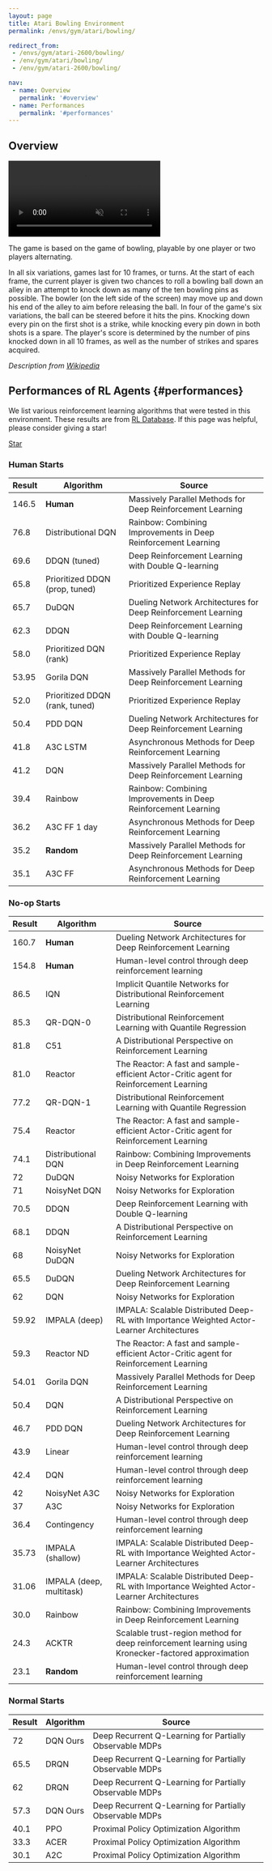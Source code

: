 ```yaml
---
layout: page
title: Atari Bowling Environment
permalink: /envs/gym/atari/bowling/

redirect_from:
 - /envs/gym/atari-2600/bowling/
 - /env/gym/atari/bowling/
 - /env/gym/atari-2600/bowling/

nav:
 - name: Overview
   permalink: '#overview'
 - name: Performances
   permalink: '#performances'
---
```



## Overview

<video autoplay muted loop controls>
  <source src="{{ 'assets/_pages/envs/gym/atari/bowling.mp4' | absolute_url }}" type="video/mp4">
</video>

The game is based on the game of bowling, playable by one player or two players alternating.

In all six variations, games last for 10 frames, or turns. At the start of each frame, the current player is given two chances to roll a bowling ball down an alley in an attempt to knock down as many of the ten bowling pins as possible. The bowler (on the left side of the screen) may move up and down his end of the alley to aim before releasing the ball. In four of the game's six variations, the ball can be steered before it hits the pins. Knocking down every pin on the first shot is a strike, while knocking every pin down in both shots is a spare. The player's score is determined by the number of pins knocked down in all 10 frames, as well as the number of strikes and spares acquired.

*Description from [Wikipedia](https://en.wikipedia.org/wiki/Bowling_%28video_game%29)*


## Performances of RL Agents {#performances}

We list various reinforcement learning algorithms that were tested in this environment. These results are from [RL Database](https://github.com/seungjaeryanlee/rldb). If this page was helpful, please consider giving a star!

<!-- Place this tag where you want the button to render. -->
<a class="github-button" href="https://github.com/seungjaeryanlee/rldb" data-icon="octicon-star" data-size="large" data-show-count="true" aria-label="Star seungjaeryanlee/rldb on GitHub">Star</a>
<!-- Place this tag in your head or just before your close body tag. -->
<script async defer src="https://buttons.github.io/buttons.js"></script>

### Human Starts

| Result | Algorithm | Source |
|--------|-----------|--------|
| 146.5 | **Human** | Massively Parallel Methods for Deep Reinforcement Learning |
| 76.8 | Distributional DQN | Rainbow: Combining Improvements in Deep Reinforcement Learning |
| 69.6 | DDQN (tuned) | Deep Reinforcement Learning with Double Q-learning |
| 65.8 | Prioritized DDQN (prop, tuned) | Prioritized Experience Replay |
| 65.7 | DuDQN | Dueling Network Architectures for Deep Reinforcement Learning |
| 62.3 | DDQN | Deep Reinforcement Learning with Double Q-learning |
| 58.0 | Prioritized DQN (rank) | Prioritized Experience Replay |
| 53.95 | Gorila DQN | Massively Parallel Methods for Deep Reinforcement Learning |
| 52.0 | Prioritized DDQN (rank, tuned) | Prioritized Experience Replay |
| 50.4 | PDD DQN | Dueling Network Architectures for Deep Reinforcement Learning |
| 41.8 | A3C LSTM | Asynchronous Methods for Deep Reinforcement Learning |
| 41.2 | DQN | Massively Parallel Methods for Deep Reinforcement Learning |
| 39.4 | Rainbow | Rainbow: Combining Improvements in Deep Reinforcement Learning |
| 36.2 | A3C FF 1 day | Asynchronous Methods for Deep Reinforcement Learning |
| 35.2 | **Random** | Massively Parallel Methods for Deep Reinforcement Learning |
| 35.1 | A3C FF | Asynchronous Methods for Deep Reinforcement Learning |


### No-op Starts

| Result | Algorithm | Source |
|--------|-----------|--------|
| 160.7 | **Human** | Dueling Network Architectures for Deep Reinforcement Learning |
| 154.8 | **Human** | Human-level control through deep reinforcement learning |
| 86.5 | IQN | Implicit Quantile Networks for Distributional Reinforcement Learning |
| 85.3 | QR-DQN-0 | Distributional Reinforcement Learning with Quantile Regression |
| 81.8 | C51 | A Distributional Perspective on Reinforcement Learning |
| 81.0 | Reactor | The Reactor: A fast and sample-efficient Actor-Critic agent for Reinforcement Learning |
| 77.2 | QR-DQN-1 | Distributional Reinforcement Learning with Quantile Regression |
| 75.4 | Reactor | The Reactor: A fast and sample-efficient Actor-Critic agent for Reinforcement Learning |
| 74.1 | Distributional DQN | Rainbow: Combining Improvements in Deep Reinforcement Learning |
| 72 | DuDQN | Noisy Networks for Exploration |
| 71 | NoisyNet DQN | Noisy Networks for Exploration |
| 70.5 | DDQN | Deep Reinforcement Learning with Double Q-learning |
| 68.1 | DDQN | A Distributional Perspective on Reinforcement Learning |
| 68 | NoisyNet DuDQN | Noisy Networks for Exploration |
| 65.5 | DuDQN | Dueling Network Architectures for Deep Reinforcement Learning |
| 62 | DQN | Noisy Networks for Exploration |
| 59.92 | IMPALA (deep) | IMPALA: Scalable Distributed Deep-RL with Importance Weighted Actor-Learner Architectures |
| 59.3 | Reactor ND | The Reactor: A fast and sample-efficient Actor-Critic agent for Reinforcement Learning |
| 54.01 | Gorila DQN | Massively Parallel Methods for Deep Reinforcement Learning |
| 50.4 | DQN | A Distributional Perspective on Reinforcement Learning |
| 46.7 | PDD DQN | Dueling Network Architectures for Deep Reinforcement Learning |
| 43.9 | Linear | Human-level control through deep reinforcement learning |
| 42.4 | DQN | Human-level control through deep reinforcement learning |
| 42 | NoisyNet A3C | Noisy Networks for Exploration |
| 37 | A3C | Noisy Networks for Exploration |
| 36.4 | Contingency | Human-level control through deep reinforcement learning |
| 35.73 | IMPALA (shallow) | IMPALA: Scalable Distributed Deep-RL with Importance Weighted Actor-Learner Architectures |
| 31.06 | IMPALA (deep, multitask) | IMPALA: Scalable Distributed Deep-RL with Importance Weighted Actor-Learner Architectures |
| 30.0 | Rainbow | Rainbow: Combining Improvements in Deep Reinforcement Learning |
| 24.3 | ACKTR | Scalable trust-region method for deep reinforcement learning using Kronecker-factored approximation |
| 23.1 | **Random** | Human-level control through deep reinforcement learning |


### Normal Starts

| Result | Algorithm | Source |
|--------|-----------|--------|
| 72 | DQN Ours | Deep Recurrent Q-Learning for Partially Observable MDPs |
| 65.5 | DRQN | Deep Recurrent Q-Learning for Partially Observable MDPs |
| 62 | DRQN | Deep Recurrent Q-Learning for Partially Observable MDPs |
| 57.3 | DQN Ours | Deep Recurrent Q-Learning for Partially Observable MDPs |
| 40.1 | PPO | Proximal Policy Optimization Algorithm |
| 33.3 | ACER | Proximal Policy Optimization Algorithm |
| 30.1 | A2C | Proximal Policy Optimization Algorithm |

